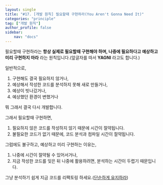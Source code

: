 ```yaml
---
layout: single
title: "#17. [개발 원칙] 필요할때 구현하라(You Aren't Gonna Need It)"
categories: "principle"
tag: ["개발 원칙"]
author_profile: false
sidebar: 
    nav: "docs"
---
```


필요할때 구현하라는 **항상 실제로 필요할때 구현해야 하며, 나중에 필요하다고 예상하고 미리 구현하지 마라** 라는 원칙입니다.(앞글자를 따서 **YAGNI** 라고도 합니다.)

일반적으로,

1. 구현해도 결국 필요하지 않거나,
2. 예상해서 작성한 코드를 분석하지 못해 새로 만들거나,
3. 예상이 빗나갔거나,
4. 예상했던 환경이 변했거나

뭐 그래서 결국 다시 개발합니다.

그래서 필요할때 구현하면,

1. 필요하지 않은 코드를 작성하지 않기 때문에 시간이 절약됩니다.
2. 불필요한 코드가 없기 때문에, 코드 분석과 컴파일 시간이 절약됩니다.

그럼에도 불구하고, 예상하고 미리 구현하는 이유는,

1. 나중에 시간이 절약될 수 있어서거나,
2. 지금 작성한 코드를 잊은 뒤 나중에 활용하려면, 분석하는 시간이 두렵기 때문입니다.

그냥 분석하기 쉽게 지금 코드를 리팩토링 하세요.([단순하게 유지하라](https://tango1202.github.io/principle/principle-keep-it-simple/))